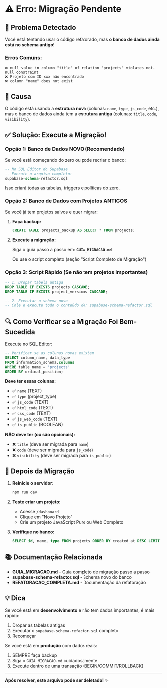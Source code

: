# ⚠️ Erro: Migração Pendente

## 🔴 Problema Detectado

Você está tentando usar o código refatorado, mas **o banco de dados ainda está no schema antigo**!

### Erros Comuns:

```
❌ null value in column "title" of relation "projects" violates not-null constraint
❌ Projeto com ID xxx não encontrado
❌ column "name" does not exist
```

## 🎯 Causa

O código está usando a **estrutura nova** (colunas: `name`, `type`, `js_code`, etc.), mas o banco de dados ainda tem a **estrutura antiga** (colunas: `title`, `code`, `visibility`).

## ✅ Solução: Execute a Migração!

### Opção 1: Banco de Dados NOVO (Recomendado)

Se você está começando do zero ou pode recriar o banco:

```sql
-- No SQL Editor do Supabase
-- Execute o arquivo completo:
supabase-schema-refactor.sql
```

Isso criará todas as tabelas, triggers e políticas do zero.

### Opção 2: Banco de Dados com Projetos ANTIGOS

Se você já tem projetos salvos e quer migrar:

1. **Faça backup:**
   ```sql
   CREATE TABLE projects_backup AS SELECT * FROM projects;
   ```

2. **Execute a migração:**
   
   Siga o guia passo a passo em: **`GUIA_MIGRACAO.md`**
   
   Ou use o script completo (seção "Script Completo de Migração")

### Opção 3: Script Rápido (Se não tem projetos importantes)

```sql
-- 1. Dropar tabela antiga
DROP TABLE IF EXISTS projects CASCADE;
DROP TABLE IF EXISTS project_versions CASCADE;

-- 2. Executar o schema novo
-- Cole e execute todo o conteúdo de: supabase-schema-refactor.sql
```

## 🔍 Como Verificar se a Migração Foi Bem-Sucedida

Execute no SQL Editor:

```sql
-- Verificar se as colunas novas existem
SELECT column_name, data_type 
FROM information_schema.columns 
WHERE table_name = 'projects'
ORDER BY ordinal_position;
```

**Deve ter essas colunas:**
- ✅ `name` (TEXT)
- ✅ `type` (project_type)
- ✅ `js_code` (TEXT)
- ✅ `html_code` (TEXT)
- ✅ `css_code` (TEXT)
- ✅ `js_web_code` (TEXT)
- ✅ `is_public` (BOOLEAN)

**NÃO deve ter (ou são opcionais):**
- ❌ `title` (deve ser migrada para `name`)
- ❌ `code` (deve ser migrada para `js_code`)
- ❌ `visibility` (deve ser migrada para `is_public`)

## 🚀 Depois da Migração

1. **Reinicie o servidor:**
   ```bash
   npm run dev
   ```

2. **Teste criar um projeto:**
   - Acesse `/dashboard`
   - Clique em "Novo Projeto"
   - Crie um projeto JavaScript Puro ou Web Completo

3. **Verifique no banco:**
   ```sql
   SELECT id, name, type FROM projects ORDER BY created_at DESC LIMIT 5;
   ```

## 📚 Documentação Relacionada

- **GUIA_MIGRACAO.md** - Guia completo de migração passo a passo
- **supabase-schema-refactor.sql** - Schema novo do banco
- **REFATORACAO_COMPLETA.md** - Documentação da refatoração

## 💡 Dica

Se você está em **desenvolvimento** e não tem dados importantes, é mais rápido:

1. Dropar as tabelas antigas
2. Executar o `supabase-schema-refactor.sql` completo
3. Recomeçar

Se você está em **produção** com dados reais:

1. SEMPRE faça backup
2. Siga o `GUIA_MIGRACAO.md` cuidadosamente
3. Execute dentro de uma transação (BEGIN/COMMIT/ROLLBACK)

---

**Após resolver, este arquivo pode ser deletado!** ✨


